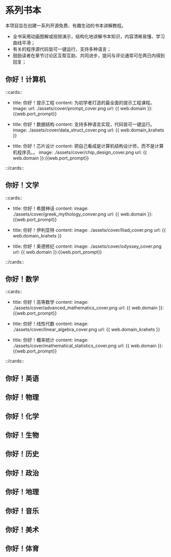 # 系列书本

本项目旨在创建一系列开源免费、有趣生动的书本讲解教程。

- 全书采用动画图解或视频演示，结构化地讲解书本知识，内容清晰易懂、学习曲线平滑；
- 有关的程序源代码皆可一键运行，支持多种语言；
- 鼓励读者在章节讨论区互帮互助、共同进步，提问与评论通常可在两日内得到回复；

## 你好！计算机

::cards::

- title: 你好！提示工程
  content: 为初学者打造的最全面的提示工程课程。
  image: 
    url: ./assets/cover/prompt_cover.png
  url: {{ web.domain }}:{{web.port_prompt}}

- title: 你好！数据结构
  content: 支持多种语言实现，代码皆可一键运行。
  image: ./assets/cover/data_struct_cover.png
  url: {{ web.domain_krahets }}

- title: 你好！芯片设计
  content: 把自己看成是计算机结构设计师，而不是计算机程序员。。
  image: ./assets/cover/chip_design_cover.png
  url: {{ web.domain }}:{{web.port_prompt}}

::/cards::

## 你好！文学

::cards::

- title: 你好！希腊神话
  content: 
  image: ./assets/cover/greek_mythology_conver.png
  url: {{ web.domain }}:{{web.port_prompt}}

- title: 你好！伊利亚特
  content: 
  image: ./assets/cover/Iliad_cover.png
  url: {{ web.domain_krahets }}

- title: 你好！奥德修纪
  content: 
  image: ./assets/cover/odyssey_cover.png
  url: {{ web.domain }}:{{web.port_prompt}}

::/cards::

## 你好！数学

::cards::

- title: 你好！高等数学
  content: 
  image: ./assets/cover/advanced_mathematics_cover.png
  url: {{ web.domain }}:{{web.port_prompt}}

- title: 你好！线性代数
  content: 
  image: ./assets/cover/linear_algebra_cover.png
  url: {{ web.domain_krahets }}

- title: 你好！概率统计
  content: 
  image: ./assets/cover/mathematical_statistics_cover.png
  url: {{ web.domain }}:{{web.port_prompt}}

::/cards::

## 你好！英语

## 你好！物理

## 你好！化学

## 你好！生物

## 你好！历史

## 你好！政治

## 你好！地理

## 你好！音乐

## 你好！美术

## 你好！体育

